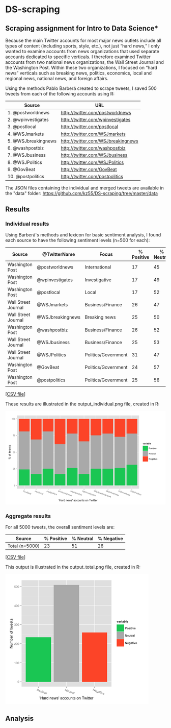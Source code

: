 # DS-scraping
## Scraping assignment for Intro to Data Science*

Because the main Twitter accounts for most major news outlets include all types of
content (including sports, style, etc.), not just “hard news,” I only wanted to examine
accounts from news organizations that used separate accounts dedicated to specific
verticals. I therefore examined Twitter accounts from two national news organizations,
the Wall Street Journal and the Washington Post. Within these two organizations, I
focused on “hard news” verticals such as breaking news, politics, economics, local and
regional news, national news, and foreign affairs.

Using the methods Pablo Barberá created to scrape tweets, I saved 500 tweets from each of
the following accounts using R:

Source | URL
----- | -----
1. @postworldnews | http://twitter.com/postworldnews
2. @wpinvestigates | http://twitter.com/wpinvestigates
3. @postlocal | http://twitter.com/postlocal
4. @WSJmarkets | http://twitter.com/WSJmarkets
5. @WSJbreakingnews | http://twitter.com/WSJbreakingnews
6. @washpostbiz | http://twitter.com/washpostbiz
7. @WSJbusiness | http://twitter.com/WSJbusiness
8. @WSJPolitics | http://twitter.com/WSJPolitics
9. @GovBeat | http://twitter.com/GovBeat
10. @postpolitics | http://twitter.com/postpolitics

The JSON files containing the individual and merged tweets are available in the "data"
folder: https://github.com/kz55/DS-scraping/tree/master/data

## Results

### Individual results

Using Barberá's methods and lexicon for basic sentiment analysis, I found each source to
have the following sentiment levels (n=500 for each):

Source | @TwitterName| Focus | % Positive | % Neutral | % Negative
----- | ----- | ----- | ----- | ----- | -----
Washington Post | @postworldnews | International | 17 | 45 | 38
Washington Post | @wpinvestigates | Investigative | 17 | 49 | 34
Washington Post | @postlocal | Local | 17 | 52 | 31
Wall Street Journal | @WSJmarkets | Business/Finance | 26 | 47 | 27
Wall Street Journal | @WSJbreakingnews | Breaking news | 25 | 50 | 25
Washington Post | @washpostbiz | Business/Finance | 26 | 52 | 22
Wall Street Journal | @WSJbusiness | Business/Finance | 25 | 53 | 22
Wall Street Journal | @WSJPolitics | Politics/Government | 31 | 47 | 22
Washington Post | @GovBeat | Politics/Government | 24 | 57 | 19
Washington Post | @postpolitics | Politics/Government | 25 | 56 | 19

[[CSV file](https://github.com/kz55/DS-scraping/blob/master/CSV%20results/indiv_results.csv)]

These results are illustrated in the output_individual.png file, created in R:

![Individual results](https://github.com/kz55/DS-scraping/blob/master/output_individual.png)

### Aggregate results

For all 5000 tweets, the overall sentiment levels are:

Source | % Positive | % Neutral | % Negative
----- | ----- | ----- | -----
Total (n=5000) | 23 | 51 | 26

[[CSV file](https://github.com/kz55/DS-scraping/blob/master/data/total_results.csv)]

This output is illustrated in the output_total.png file, created in R:

![Total results](https://github.com/kz55/DS-scraping/blob/master/output_total.png)

## Analysis

